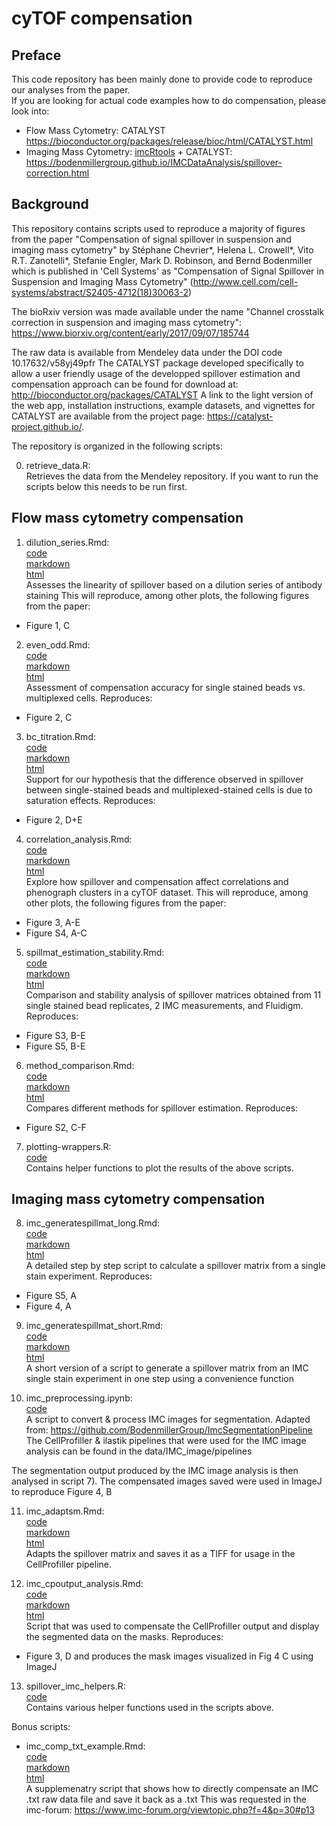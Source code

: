 # cyTOF compensation

## Preface

This code repository has been mainly done to provide code to reproduce our analyses from the paper.  
If you are looking for actual code examples how to do compensation, please look into:
- Flow Mass Cytometry: CATALYST https://bioconductor.org/packages/release/bioc/html/CATALYST.html
- Imaging Mass Cytometry: [imcRtools](https://bioconductor.org/packages/imcRtools) + CATALYST: https://bodenmillergroup.github.io/IMCDataAnalysis/spillover-correction.html


## Background
This repository contains scripts used to reproduce a majority of figures from the paper "Compensation of signal spillover in suspension and imaging mass cytometry" by Stéphane Chevrier\*, Helena L. Crowell\*, Vito R.T. Zanotelli\*, Stefanie Engler, Mark D. Robinson, and Bernd Bodenmiller which is published in 'Cell Systems' as "Compensation of Signal Spillover in Suspension and Imaging Mass Cytometry" (http://www.cell.com/cell-systems/abstract/S2405-4712(18)30063-2)


The bioRxiv version was made available under the name "Channel crosstalk correction in suspension and imaging mass cytometry": https://www.biorxiv.org/content/early/2017/09/07/185744

The raw data is available from Mendeley data under the DOI code 10.17632/v58yj49pfr
The CATALYST package developed specifically to allow a user friendly usage of the developped spillover estimation and compensation approach can be found for download at: http://bioconductor.org/packages/CATALYST
A link to the light version of the web app, installation instructions, example datasets, and vignettes for CATALYST are available from the project page: https://catalyst-project.github.io/. 

The repository is organized in the following scripts:

0) retrieve_data.R:\
Retrieves the data from the Mendeley repository.
If you want to run the scripts below this needs to be run first.

## Flow mass cytometry compensation

1) dilution_series.Rmd: \
[code](scripts/dilution_series.Rmd) \
[markdown](scripts/dilution_series.md) \
[html](https://htmlpreview.github.io/?https://github.com/BodenmillerGroup/cyTOFcompensation/blob/master/scripts/dilution_series.html) \
Assesses the linearity of spillover based on a dilution series of antibody staining
This will reproduce, among other plots, the following figures from the paper:
* Figure 1, C

2) even_odd.Rmd: \
[code](scripts/even_odd.Rmd) \
[markdown](scripts/even_odd.md) \
[html](https://htmlpreview.github.io/?https://github.com/BodenmillerGroup/cyTOFcompensation/blob/master/scripts/even_odd.html) \
Assessment of compensation accuracy for single stained beads vs. multiplexed cells. Reproduces:
* Figure 2, C

3) bc_titration.Rmd: \
[code](scripts/bc_titration.Rmd) \
[markdown](scripts/bc_titration.md) \
[html](https://htmlpreview.github.io/?https://github.com/BodenmillerGroup/cyTOFcompensation/blob/master/scripts/bc_titration.html) \
Support for our hypothesis that the difference observed in spillover between single-stained beads and multiplexed-stained cells is due to saturation effects. Reproduces:
* Figure 2, D+E 

4) correlation_analysis.Rmd: \
[code](scripts/correlation_analysis.Rmd) \
[markdown](scripts/correlation_analysis.md) \
[html](https://rawgit.com/BodenmillerGroup/cyTOFcompensation/master/scripts/correlation_analysis.html) \
Explore how spillover and compensation affect correlations and phenograph clusters in a cyTOF dataset.
This will reproduce, among other plots, the following figures from the paper:
* Figure 3, A-E
* Figure S4, A-C

5) spillmat_estimation_stability.Rmd:\
[code](scripts/spillmat_estimation_stability.Rmd) \
[markdown](scripts/spillmat_estimation_stability.md) \
[html](https://htmlpreview.github.io/?https://github.com/BodenmillerGroup/cyTOFcompensation/blob/master/scripts/spillmat_estimation_stability.html) \
Comparison and stability analysis of spillover matrices obtained from 11 single stained bead replicates, 2 IMC measurements, and Fluidigm. Reproduces:
* Figure S3, B-E
* Figure S5, B-E

6) method_comparison.Rmd:\
[code](scripts/method_comparison.Rmd) \
[markdown](scripts/method_comparison.md) \
[html](https://rawgit.com/BodenmillerGroup/cyTOFcompensation/master/scripts/method_comparison.html) \
Compares different methods for spillover estimation. Reproduces:
* Figure S2, C-F

7) plotting-wrappers.R:\
[code](scripts/plotting-wrappers.R) \
Contains helper functions to plot the results of the above scripts.

## Imaging mass cytometry compensation

8) imc_generatespillmat_long.Rmd:\
[code](scripts/imc_generatespillmat_long.Rmd) \
[markdown](scripts/imc_generatespillmat_long.md) \
[html](https://htmlpreview.github.io/?https://github.com/BodenmillerGroup/cyTOFcompensation/blob/master/scripts/imc_generatespillmat_long.html) \
A detailed step by step script to calculate a spillover matrix from a single stain experiment.
Reproduces:
* Figure S5, A
* Figure 4, A

9) imc_generatespillmat_short.Rmd:\
[code](scripts/imc_generatespillmat_short.Rmd) \
[markdown](scripts/imc_generatespillmat_short.md) \
[html](https://rawgit.com/BodenmillerGroup/cyTOFcompensation/master/scripts/imc_generatespillmat_short.html) \
A short version of a script to generate a spillover matrix from an IMC single stain experiment in one step using a convenience function

10) imc_preprocessing.ipynb:\
[code](scripts/imc_preprocessing.ipynb) \
A script to convert & process IMC images for segmentation. Adapted from: https://github.com/BodenmillerGroup/ImcSegmentationPipeline
The CellProfiller & ilastik pipelines that were used for the IMC image analysis can be found in the data/IMC_image/pipelines

The segmentation output produced by the IMC image analysis is then analysed in script 7). The compensated images saved were used in ImageJ to reproduce Figure 4, B

11) imc_adaptsm.Rmd:\
[code](scripts/imc_adaptsm.Rmd) \
[markdown](scripts/imc_adaptsm.md) \
[html](https://htmlpreview.github.io/?https://github.com/BodenmillerGroup/cyTOFcompensation/blob/master/scripts/imc_adaptsm.html) \
Adapts the spillover matrix and saves it as a TIFF for usage in the CellProfiller pipeline.

12) imc_cpoutput_analysis.Rmd:\
[code](scripts/imc_cpoutput_analysis.Rmd) \
[markdown](scripts/imc_cpoutput_analysis.md) \
[html](https://htmlpreview.github.io/?https://github.com/BodenmillerGroup/cyTOFcompensation/blob/master/scripts/imc_cpoutput_analysis.html) \
Script that was used to compensate the CellProfiller output and display the segmented data on the masks.
Reproduces:
* Figure 3, D
and produces the mask images visualized in Fig 4 C using ImageJ

13) spillover_imc_helpers.R:\
[code](scripts/spillover_imc_helpers.R) \
Contains various helper functions used in the scripts above.

Bonus scripts:
- imc_comp_txt_example.Rmd:\
  [code](scripts/imc_comp_txt_example.Rmd) \
  [markdown](scripts/imc_comp_txt_example.md) \
  [html](https://htmlpreview.github.io/?https://github.com/BodenmillerGroup/cyTOFcompensation/blob/master/scripts/imc_comp_txt_example.html) \
  A supplemenatry script that shows how to directly compensate an IMC .txt raw data file and save it back as a .txt
  This was requested in the imc-forum: https://www.imc-forum.org/viewtopic.php?f=4&p=30#p13
  
  
